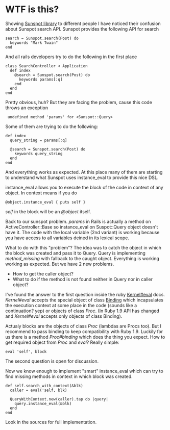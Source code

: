 WTF is this?
=============

Showing [Sunspot library](http://github.com/outoftime/sunspot) to different people I have noticed their confusion about Sunspot search API.
Sunspot provides the following API for search

    search = Sunspot.search(Post) do
      keywords "Mark Twain"
    end

And all rails developers try to do the following in the first place

	class SearchController < Application
	  def index
	    @search = Sunspot.search(Post) do
	      keywords params[:q]
	    end
	  end
	end

Pretty obvious, huh? But they are facing the problem, cause this code throws an exception

     undefined method 'params' for <Sunspot::Query>

Some of them are trying to do the following:

    def index
      query_string = params[:q]

      @search = Sunspot.search(Post) do
        keywords query_string
      end
    end

And everything works as expected. At this place many of them are starting to understand what Sunspot uses
instance_eval to provide this nice DSL.

instance_eval allows you to execute the block of the code in context of any object.
In context means if you do

    @object.instance_eval { puts self }

_self_ in the block will be an _@object_ itself.

Back to our sunspot problem. _params_ in Rails is actually a method on ActiveController::Base
so instance_eval on Suspot::Query object doesn't have it. The code with the local variable (2nd variant) is working because you have access to all variables deined in its lexical scope.

What to do with this "problem"? The idea was to catch the object in which the block was created and pass
it to Query. Query is implementing _method_missing_ with fallback to the caught object. Everything is working working as expected. But we have 2 new problems.

  * How to get the caller object?
  * What to do if the method is not found neither in Query nor in caller object?

I've found the answer to the first question inside the ruby [Kernel#eval](http://ruby-doc.org/core/classes/Kernel.html#M005922)
docs. _Kernel#eval_ accepts the special object of class [Binding](http://ruby-doc.org/core/classes/Binding.html) which incapsulates the
execution context at some place in the code (sounds like a continuation? yep) or objects of class _Proc_. (In Ruby 1.9 API has changed and _Kernel#eval_ accepts only objects of class Binding).

Actualy blocks are the objects of class _Proc_ (lambdas are Procs too). But I recommend to pass binding to keep compatibility with Ruby 1.9. Luckily for us there is a method  _Proc#binding_ which does the thing you expect. How to get required object from _Proc_ and _eval_? Really simple:

    eval 'self', block

The second question is open for discussion.

Now we know enough to implement "smart" instance_eval which can try to find missing methods in context in which block was created.

    def self.search_with_context(&blk)
      caller = eval('self, blk)

      QueryWithContext.new(caller).tap do |query|
        query.instance_eval(&blk)
      end
    end

Look in the sources for full implementation.

